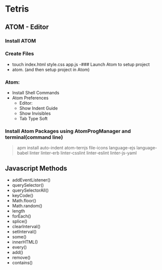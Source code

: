# Tetris

## ATOM - Editor
### Install ATOM

### Create Files
- touch index.html style.css app.js
-### Launch Atom to setup project 
- atom. (and then setup project in Atom)

### Atom:
- Install Shell Commands
- Atom Preferences
   - Editor:
   - Show Indent Guide
   - Show Invisibles
   - Tab Type Soft

###   Install Atom Packages using AtomProgManager and terminal(command line)
> apm install auto-indent atom-ternjs file-icons language-ejs language-babel linter linter-erb linter-csslint linter-eslint linter-js-yaml




## Javascript Methods
- addEventListener()
- querySelector()
- querySelectorAll()
- keyCode()
- Math.floor()
- Math.random()
- length
- forEach()
- splice()
- clearInterval()
- setInterval()
- some()
- innerHTML()
- every()
- add()
- remove()
- contains()



## 

## 

## 


<!--stackedit_data:
eyJoaXN0b3J5IjpbNjM4MzcyNjkzLDE5OTI1MDQyODZdfQ==
-->